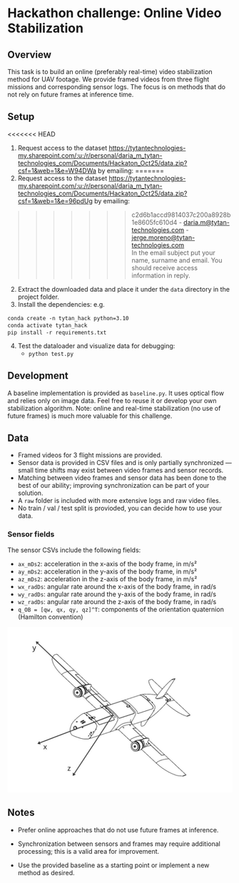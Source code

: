 # Hackathon challenge: Online Video Stabilization

## Overview
This task is to build an online (preferably real-time) video stabilization method for UAV footage. We provide framed videos from three flight missions and corresponding sensor logs. The focus is on methods that do not rely on future frames at inference time.

## Setup
<<<<<<< HEAD
1. Request access to the dataset https://tytantechnologies-my.sharepoint.com/:u:/r/personal/daria_m_tytan-technologies_com/Documents/Hackaton_Oct25/data.zip?csf=1&web=1&e=W94DWa by emailing:
=======
1. Request access to the dataset https://tytantechnologies-my.sharepoint.com/:u:/r/personal/daria_m_tytan-technologies_com/Documents/Hackaton_Oct25/data.zip?csf=1&web=1&e=96pdUg by emailing:
>>>>>>> c2d6b1accd9814037c200a8928b1e8605fc610d4
    - daria.m@tytan-technologies.com
    - jerge.moreno@tytan-technologies.com  
    In the email subject put your name, surname and email. You should receive access information in reply.
2. Extract the downloaded data and place it under the `data` directory in the project folder.
3. Install the dependencies: e.g. 
```
conda create -n tytan_hack python=3.10
conda activate tytan_hack
pip install -r requirements.txt
```
4. Test the dataloader and visualize data for debugging:
    - `python test.py`

## Development
A baseline implementation is provided as `baseline.py`. It uses optical flow and relies only on image data. Feel free to reuse it or develop your own stabilization algorithm. Note: online and real-time stabilization (no use of future frames) is much more valuable for this challenge.

## Data
- Framed videos for 3 flight missions are provided.
- Sensor data is provided in CSV files and is only partially synchronized — small time shifts may exist between video frames and sensor records.
- Matching between video frames and sensor data has been done to the best of our ability; improving synchronization can be part of your solution.
- A `raw` folder is included with more extensive logs and raw video files.
- No train / val / test split is provioded, you can decide how to use your data.

### Sensor fields
The sensor CSVs include the following fields:
- `ax_mDs2`: acceleration in the x-axis of the body frame, in m/s²  
- `ay_mDs2`: acceleration in the y-axis of the body frame, in m/s²  
- `az_mDs2`: acceleration in the z-axis of the body frame, in m/s²  
- `wx_radDs`: angular rate around the x-axis of the body frame, in rad/s  
- `wy_radDs`: angular rate around the y-axis of the body frame, in rad/s  
- `wz_radDs`: angular rate around the z-axis of the body frame, in rad/s  
- `q_OB = [qw, qx, qy, qz]^T`: components of the orientation quaternion (Hamilton convention)

![UAV Frame](vis/uav.jpg)

## Notes
- Prefer online approaches that do not use future frames at inference.
- Synchronization between sensors and frames may require additional processing; this is a valid area for improvement.

- Use the provided baseline as a starting point or implement a new method as desired.

